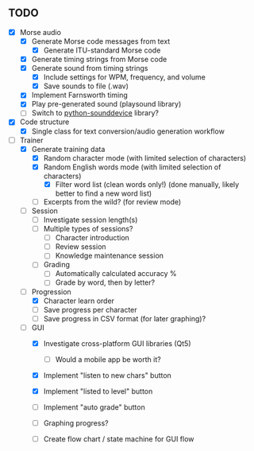 ## TODO
- [x] Morse audio
    - [x] Generate Morse code messages from text
        - [x] Generate ITU-standard Morse code
    - [x] Generate timing strings from Morse code
    - [x] Generate sound from timing strings
        - [x] Include settings for WPM, frequency, and volume
        - [x] Save sounds to file (.wav)
    - [x] Implement Farnsworth timing
    - [x] Play pre-generated sound (playsound library)
    - [ ] Switch to [python-sounddevice](https://python-sounddevice.readthedocs.io/en/0.3.10/) library?

- [x] Code structure
    - [x] Single class for text conversion/audio generation workflow

- [ ] Trainer
    - [x] Generate training data
        - [x] Random character mode (with limited selection of characters)
        - [x] Random English words mode (with limited selection of characters)
            - [x] Filter word list (clean words only!) (done manually, likely better to find a new word list)
        - [ ] Excerpts from the wild? (for review mode)
    - [ ] Session
        - [ ] Investigate session length(s)
        - [ ] Multiple types of sessions?
            - [ ] Character introduction
            - [ ] Review session
            - [ ] Knowledge maintenance session
        - [ ] Grading
            - [ ] Automatically calculated accuracy %
            - [ ] Grade by word, then by letter?
    - [ ] Progression
        - [x] Character learn order
        - [ ] Save progress per character
        - [ ] Save progress in CSV format (for later graphing)?
    - [ ] GUI
        - [x] Investigate cross-platform GUI libraries (Qt5)
            - [ ] Would a mobile app be worth it?
        - [x] Implement "listen to new chars" button
        - [x] Implement "listed to level" button
        - [ ] Implement "auto grade" button
        - [ ] Graphing progress?
        - [ ] Create flow chart / state machine for GUI flow


